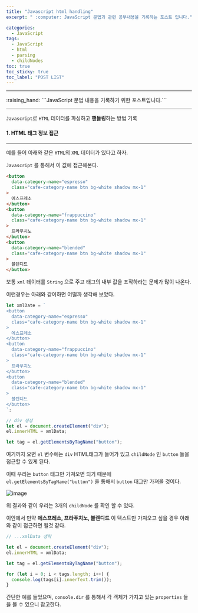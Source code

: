 ```yaml
---
title: "Javascript html handling"
excerpt: " :computer: JavaScript 문법과 관련 공부내용을 기록하는 포스트 입니다."

categories:
  - JavaScript
tags:
  - JavaScript
  - html
  - parsing
  - childNodes
toc: true
toc_sticky: true
toc_label: "POST LIST"
---
```


<hr>
:raising_hand:  ```JavaScript 문법 내용을 기록하기 위한 포스트입니다.```
<hr>

`Javascript`로 `HTML` 데이터를 파싱하고 **핸들링**하는 방법 기록

#### 1. HTML 태그 정보 접근

---

예를 들어 아래와 같은 `HTML`의 `XML` 데이터가 있다고 하자.

`Javascript` 를 통해서 이 값에 접근해본다.

```html
<button
  data-category-name="espresso"
  class="cafe-category-name btn bg-white shadow mx-1"
>
  에스프레소
</button>
<button
  data-category-name="frappuccino"
  class="cafe-category-name btn bg-white shadow mx-1"
>
  프라푸치노
</button>
<button
  data-category-name="blended"
  class="cafe-category-name btn bg-white shadow mx-1"
>
  블렌디드
</button>
```

보통 `xml` 데이터를 `String` 으로 주고 태그의 내부 값을 조작하라는 문제가 많이 나온다.

이런경우는 아래와 같이하면 어떨까 생각해 보았다.

```js
let xmlDate = `
<button
  data-category-name="espresso"
  class="cafe-category-name btn bg-white shadow mx-1"
>
  에스프레소
</button>
<button
  data-category-name="frappuccino"
  class="cafe-category-name btn bg-white shadow mx-1"
>
  프라푸치노
</button>
<button
  data-category-name="blended"
  class="cafe-category-name btn bg-white shadow mx-1"
>
  블렌디드
</button>
`;

// div 생성
let el = document.createElement("div");
el.innerHTML = xmlData;

let tag = el.getElementsByTagName("button");
```

여기까지 오면 `el` 변수에는 `div` HTML태그가 들어가 있고 `childNode` 인 `button` 들을 접근할 수 있게 된다.

이때 우리는 `button` 태그만 가져오면 되기 때문에 `el.getElementsByTagName("button")` 을 통해서 `button` 태그만 가져올 것이다.

![image](https://user-images.githubusercontent.com/56063287/154837483-da53eb60-b63b-4237-9200-1975387608d1.png)

위 결과와 같이 우리는 3개의 `childNode` 를 확인 할 수 있다.

이안에서 만약 **에스프레소, 프라푸치노, 블렌디드** 이 텍스트만 가져오고 싶을 경우 아래와 같이 접근하면 될것 같다.

```js
// ...xmlData 생략

let el = document.createElement("div");
el.innerHTML = xmlData;

let tag = el.getElementsByTagName("button");

for (let i = 0; i < tags.length; i++) {
  console.log(tags[i].innerText.trim());
}
```

간단한 예를 들었으며, `console.dir` 를 통해서 각 객체가 가지고 있는 `properties` 들을 볼 수 있으니 참고한다.
